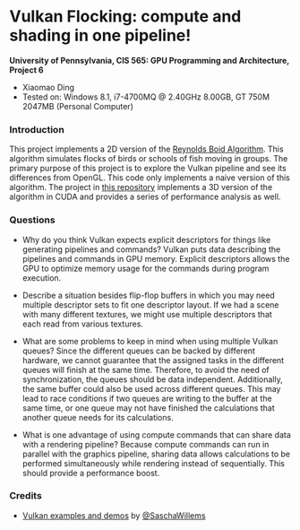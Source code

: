 Vulkan Flocking: compute and shading in one pipeline!
======================

**University of Pennsylvania, CIS 565: GPU Programming and Architecture, Project 6**

* Xiaomao Ding
* Tested on: Windows 8.1, i7-4700MQ @ 2.40GHz 8.00GB, GT 750M 2047MB (Personal Computer)

### Introduction
This project implements a 2D version of the [Reynolds Boid Algorithm](http://www.red3d.com/cwr/boids/). This algorithm simulates flocks of birds or schools of fish moving in groups. The primary purpose of this project is to explore the Vulkan pipeline and see its differences from OpenGL. This code only implements a naive version of this algorithm. The project in [this repository](https://github.com/xnieamo/Project1-CUDA-Flocking) implements a 3D version of the algorithm in CUDA and provides a series of performance analysis as well.

### Questions
- Why do you think Vulkan expects explicit descriptors for things like generating pipelines and commands?
Vulkan puts data describing the pipelines and commands in GPU memory. Explicit descriptors allows the GPU to optimize memory usage for the commands during program execution.

- Describe a situation besides flip-flop buffers in which you may need multiple descriptor sets to fit one descriptor layout.
If we had a scene with many different textures, we might use multiple descriptors that each read from various textures.

- What are some problems to keep in mind when using multiple Vulkan queues?
Since the different queues can be backed by different hardware, we cannot guarantee that the assigned tasks in the different queues will finish at the same time. Therefore, to avoid the need of synchronization, the queues should be data independent. Additionally, the same buffer could also be used across different queues. This may lead to race conditions if two queues are writing to the buffer at the same time, or one queue may not have finished the calculations that another queue needs for its calculations.

- What is one advantage of using compute commands that can share data with a rendering pipeline?
Because compute commands can run in parallel with the graphics pipeline, sharing data allows calculations to be performed simultaneously while rendering instead of sequentially. This should provide a performance boost.

### Credits

* [Vulkan examples and demos](https://github.com/SaschaWillems/Vulkan) by [@SaschaWillems](https://github.com/SaschaWillems)
